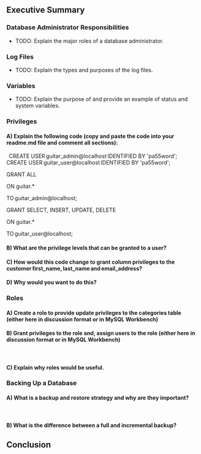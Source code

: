 ## Executive Summary

### Database Administrator Responsibilities
- TODO: Explain the major roles of a database administrator.

### Log Files
- TODO: Explain the types and purposes of the log files.

### Variables
- TODO: Explain the purpose of and provide an example of status and system variables.

### Privileges

#### A) Explain the following code (copy and paste the code into your readme.md file and comment all sections):  
  
CREATE USER guitar_admin@localhost IDENTIFIED BY 'pa55word';  
CREATE USER guitar_user@localhost IDENTIFIED BY 'pa55word';  

GRANT ALL  

ON guitar.*  

TO guitar_admin@localhost;  

GRANT SELECT, INSERT, UPDATE, DELETE  

ON guitar.*  

TO guitar_user@localhost;  

#### B) What are the privilege levels that can be granted to a user?  

#### C) How would this code change to grant column privileges to the customer first_name, last_name and email_address?   

#### D) Why would you want to do this? 

### Roles

#### A) Create a role to provide update privileges to the categories table (either here in discussion format or in MySQL Workbench)  

#### B) Grant privileges to the role and, assign users to the role (either here in discussion format or in MySQL Workbench)  
 
#### C) Explain why roles would be useful.

### Backing Up a Database

#### A) What is a backup and restore strategy and why are they important?  
  
#### B) What is the difference between a full and incremental backup? 

## Conclusion 
